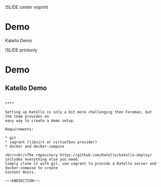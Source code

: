 !SLIDE center noprint
# Demo

Katello Demo

!SLIDE printonly
# Demo

## Katello Demo

~~~SECTION:handouts~~~

****

Setting up Katello is only a bit more challenging then Foreman, but the team provides an
easy way to create a demo setup.

Requirements:

* git
* vagrant (libvirt or virtualbox provider)
* docker and docker-compose

<br/><br/>The repository https://github.com/Katello/katello-deploy/ includes everything else you need.
Simply clone it with git, use vagrant to provide a Katello server and docker-compose to create
Content Hosts.

~~~ENDSECTION~~~
